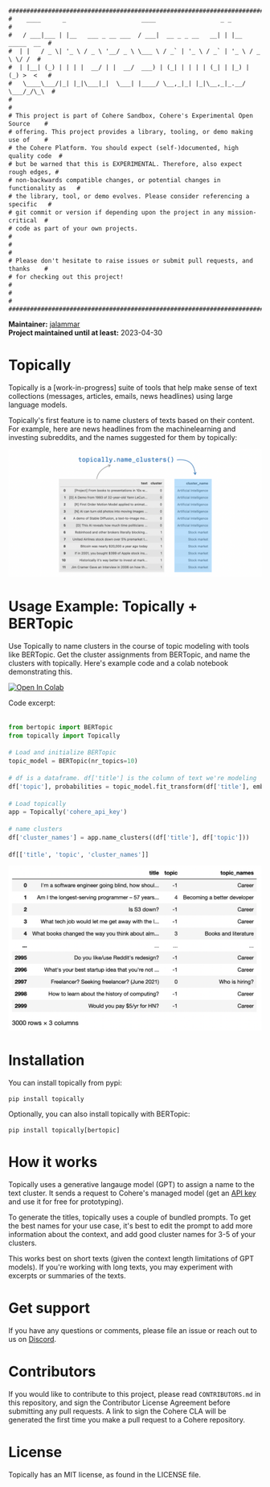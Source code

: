 ```
################################################################################
#    ____      _                     ____                  _ _                 #
#   / ___|___ | |__   ___ _ __ ___  / ___|  __ _ _ __   __| | |__   _____  __  #
#  | |   / _ \| '_ \ / _ \ '__/ _ \ \___ \ / _` | '_ \ / _` | '_ \ / _ \ \/ /  #
#  | |__| (_) | | | |  __/ | |  __/  ___) | (_| | | | | (_| | |_) | (_) >  <   #
#   \____\___/|_| |_|\___|_|  \___| |____/ \__,_|_| |_|\__,_|_.__/ \___/_/\_\  #
#                                                                              #
# This project is part of Cohere Sandbox, Cohere's Experimental Open Source    #
# offering. This project provides a library, tooling, or demo making use of    #
# the Cohere Platform. You should expect (self-)documented, high quality code  #
# but be warned that this is EXPERIMENTAL. Therefore, also expect rough edges, #
# non-backwards compatible changes, or potential changes in functionality as   #
# the library, tool, or demo evolves. Please consider referencing a specific   #
# git commit or version if depending upon the project in any mission-critical  #
# code as part of your own projects.                                           #
#                                                                              #
# Please don't hesitate to raise issues or submit pull requests, and thanks    #
# for checking out this project!                                               #
#                                                                              #
################################################################################
```

**Maintainer:** [jalammar](https://github.com/jalammar) \
**Project maintained until at least:** 2023-04-30

# Topically

Topically is a \[work-in-progress\] suite of tools that help make sense of text collections (messages, articles, emails, news headlines) using large language models.


Topically's first feature is to name clusters of texts based on their content. For example, here are news headlines from the machinelearning and investing subreddits, and the names suggested for them by topically:

<img src="./assets/topically-name_cluster.png" />


# Usage Example: Topically + BERTopic
Use Topically to name clusters in the course of topic modeling with tools like BERTopic. Get the cluster assignments from BERTopic, and name the clusters with topically. Here's example code and a colab notebook demonstrating this.

<a href="https://colab.research.google.com/github/cohere-ai/sandbox-topically/blob/main/notebooks/Intro%20-%20Topically%20with%20BERTopic.ipynb" target="_parent\"><img src="https://colab.research.google.com/assets/colab-badge.svg" alt="Open In Colab"/></a>

Code excerpt:

```python

from bertopic import BERTopic
from topically import Topically

# Load and initialize BERTopic
topic_model = BERTopic(nr_topics=10)

# df is a dataframe. df['title'] is the column of text we're modeling
df['topic'], probabilities = topic_model.fit_transform(df['title'], embeds)

# Load topically
app = Topically('cohere_api_key')

# name clusters
df['cluster_names'] = app.name_clusters((df['title'], df['topic']))

df[['title', 'topic', 'cluster_names']]
```


<img src="./assets/topically-name_topics-example.png" />

# Installation

You can install topically from pypi:

`pip install topically`

Optionally, you can also install topically with BERTopic:

`pip install topically[bertopic]`


# How it works

Topically uses a generative langauge model (GPT) to assign a name to the text cluster. It sends a request to Cohere's managed model (get an [API key](https://os.cohere.ai/register) and use it for free for prototyping).

To generate the titles, topically uses a couple of bundled prompts. To get the best names for your use case, it's best to edit the prompt to add more information about the context, and add good cluster names for 3-5 of your clusters.

This works best on short texts (given the context length limitations of GPT models). If you're working with long texts, you may experiment with excerpts or summaries of the texts.

# Get support
If you have any questions or comments, please file an issue or reach out to us on [Discord](https://discord.gg/co-mmunity).

# Contributors
If you would like to contribute to this project, please read `CONTRIBUTORS.md`
in this repository, and sign the Contributor License Agreement before submitting
any pull requests. A link to sign the Cohere CLA will be generated the first time 
you make a pull request to a Cohere repository.

# License
Topically has an MIT license, as found in the LICENSE file.
